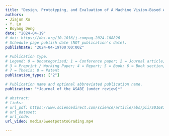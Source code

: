 ```yaml
---
title: "Design, Prototyping, and Evaluation of A Machine Vision-Based Automated Sweetpotato Grading and Sorting System"
authors: 
- Jiajun Xu
- Y. Lu
- Boyang Deng
date: "2024-04-19"
# doi: https://doi.org/10.1016/j.compag.2024.108826
# Schedule page publish date (NOT publication's date).
publishDate: "2024-04-19T00:00:00Z"

# Publication type.
# Legend: 0 = Uncategorized; 1 = Conference paper; 2 = Journal article;
# 3 = Preprint / Working Paper; 4 = Report; 5 = Book; 6 = Book section;
# 7 = Thesis; 8 = Patent
publication_types: ["2"]

# Publication name and optional abbreviated publication name.
publication: "*Journal of the ASABE (under review)*"

# abstract: 
# links: 
# url_pdf: https://www.sciencedirect.com/science/article/abs/pii/S0168169924002175
# url_dataset:
# url_code: 
url_video: media/SweetpotatoGrading.mp4

---
```

